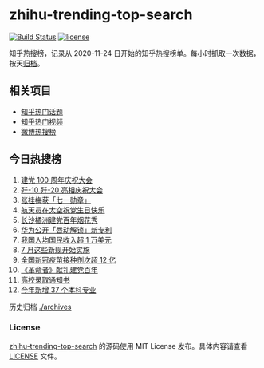 # zhihu-trending-top-search

[![Build Status](https://github.com/justjavac/zhihu-trending-top-search/workflows/ci/badge.svg?branch=main)](https://github.com/justjavac/zhihu-trending-top-search/actions)
[![license](https://img.shields.io/github/license/justjavac/zhihu-trending-top-search)](https://github.com/justjavac/zhihu-trending-top-search/blob/main/LICENSE)

知乎热搜榜，记录从 2020-11-24 日开始的知乎热搜榜单。每小时抓取一次数据，按天[归档](./archives)。

## 相关项目

- [知乎热门话题](https://github.com/justjavac/zhihu-trending-hot-questions)
- [知乎热门视频](https://github.com/justjavac/zhihu-trending-hot-video)
- [微博热搜榜](https://github.com/justjavac/weibo-trending-hot-search)

## 今日热搜榜

<!-- BEGIN -->
<!-- 最后更新时间 Thu Jul 01 2021 14:08:52 GMT+0800 (China Standard Time) -->

1. [建党 100 周年庆祝大会](https://www.zhihu.com/search?q=庆祝大会)
2. [歼-10 歼-20 亮相庆祝大会](https://www.zhihu.com/search?q=歼20)
3. [张桂梅获「七一勋章」](https://www.zhihu.com/search?q=张桂梅)
4. [航天员在太空祝党生日快乐](https://www.zhihu.com/search?q=中国空间站)
5. [长沙橘洲建党百年烟花秀](https://www.zhihu.com/search?q=长沙烟花秀)
6. [华为公开「唇动解锁」新专利](https://www.zhihu.com/search?q=唇动解锁)
7. [我国人均国民收入超 1 万美元](https://www.zhihu.com/search?q=人均国民收入)
8. [7 月这些新规开始实施](https://www.zhihu.com/search?q=新规)
9. [全国新冠疫苗接种剂次超 12 亿](https://www.zhihu.com/search?q=新冠疫苗接种)
10. [《革命者》献礼建党百年](https://www.zhihu.com/search?q=革命者)
11. [高校录取通知书](https://www.zhihu.com/search?q=高校录取通知书)
12. [今年新增 37 个本科专业](https://www.zhihu.com/search?q=新专业)

<!-- END -->

历史归档 [./archives](./archives)

### License

[zhihu-trending-top-search](https://github.com/justjavac/zhihu-trending-top-search)
的源码使用 MIT License 发布。具体内容请查看 [LICENSE](./LICENSE) 文件。
